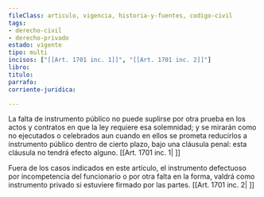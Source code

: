 ```yaml
---
fileClass: articulo, vigencia, historia-y-fuentes, codigo-civil
tags:
- derecho-civil
- derecho-privado
estado: vigente
tipo: multi
incisos: ["[[Art. 1701 inc. 1]]", "[[Art. 1701 inc. 2]]"]
libro:
titulo:
parrafo:
corriente-juridica:

---
```

La falta de instrumento público no puede suplirse por otra prueba en los actos y contratos en que la ley requiere esa solemnidad; y se mirarán como no ejecutados o celebrados aun cuando en ellos se prometa reducirlos a instrumento público dentro de cierto plazo, bajo una cláusula penal: esta cláusula no tendrá efecto alguno. [[Art. 1701 inc. 1| ]]

Fuera de los casos indicados en este artículo, el instrumento defectuoso por incompetencia del funcionario o por otra falta en la forma, valdrá como instrumento privado si estuviere firmado por las partes. [[Art. 1701 inc. 2| ]]